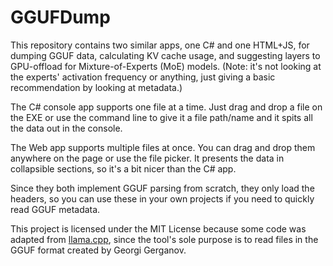 # GGUFDump
This repository contains two similar apps, one C# and one HTML+JS, for dumping GGUF data, calculating KV cache usage, and suggesting layers to GPU-offload for Mixture-of-Experts (MoE) models. (Note: it's not looking at the experts' activation frequency or anything, just giving a basic recommendation by looking at metadata.)

The C# console app supports one file at a time. Just drag and drop a file on the EXE or use the command line to give it a file path/name and it spits all the data out in the console.

The Web app supports multiple files at once. You can drag and drop them anywhere on the page or use the file picker. It presents the data in collapsible sections, so it's a bit nicer than the C# app.

Since they both implement GGUF parsing from scratch, they only load the headers, so you can use these in your own projects if you need to quickly read GGUF metadata.

This project is licensed under the MIT License because some code was adapted from [llama.cpp](https://github.com/ggerganov/llama.cpp), since the tool's sole purpose is to read files in the GGUF format created by Georgi Gerganov.
